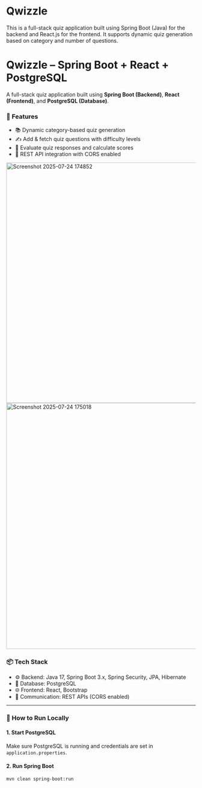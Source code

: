 # Qwizzle
This is a full-stack quiz application built using Spring Boot (Java) for the backend and React.js for the frontend. It supports dynamic quiz generation based on category and number of questions.

# Qwizzle – Spring Boot + React + PostgreSQL

A full-stack quiz application built using **Spring Boot (Backend)**, **React (Frontend)**, and **PostgreSQL (Database)**.

### 🔧 Features
- 📚 Dynamic category-based quiz generation
- ✍️ Add & fetch quiz questions with difficulty levels
- 🎯 Evaluate quiz responses and calculate scores
- 📡 REST API integration with CORS enabled



<img width="1365" height="638" alt="Screenshot 2025-07-24 174852" src="https://github.com/user-attachments/assets/5567fceb-e26a-4a2b-8ffa-31dfe5d87627" />
<img width="1365" height="653" alt="Screenshot 2025-07-24 175018" src="https://github.com/user-attachments/assets/1b2ad447-4246-4864-bbe6-e497e409f5e4" />


### 📦 Tech Stack
- ⚙️ Backend: Java 17, Spring Boot 3.x, Spring Security, JPA, Hibernate
- 💾 Database: PostgreSQL
- 🌐 Frontend: React, Bootstrap
- 📡 Communication: REST APIs (CORS enabled)

---

### 🚀 How to Run Locally

#### 1. Start PostgreSQL
Make sure PostgreSQL is running and credentials are set in `application.properties`.

#### 2. Run Spring Boot
```bash
mvn clean spring-boot:run
